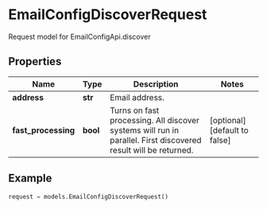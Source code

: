 # EmailConfigDiscoverRequest

Request model for EmailConfigApi.discover

## Properties

Name | Type | Description | Notes
---- | ---- | ----------- | -----
**address** |**str** |Email address. |
**fast_processing** |**bool** |Turns on fast processing. All discover systems will run in parallel. First discovered result will be returned.              |[optional] [default to false]

## Example
```python
request = models.EmailConfigDiscoverRequest()
```
